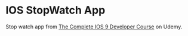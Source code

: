 # IOS StopWatch App
Stop watch app from [The Complete IOS 9 Developer Course](https://www.udemy.com/the-complete-ios-9-developer-course/) on Udemy.
